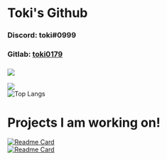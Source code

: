 # Toki's Github
### Discord: toki#0999
### Gitlab: [toki0179](https://gitlab.com/toki0179)
### ![](https://komarev.com/ghpvc/?username=toki0179&color=red)

![](https://github-readme-stats.vercel.app/api?username=toki0179&show_icons=true&theme=radical)<br >
![Top Langs](https://github-readme-stats.vercel.app/api/top-langs/?username=toki0179&layout=compact&theme=radical)

# Projects I am working on!

[![Readme Card](https://github-readme-stats.vercel.app/api/pin/?username=toki0179&repo=tokibot-public&theme=radical)](https://github.com/toki0179/tokibot-public/)<br >
[![Readme Card](https://github-readme-stats.vercel.app/api/pin/?username=toki0179&repo=tokihub&theme=radical)](https://github.com/toki0179/tokihub/)
